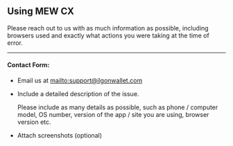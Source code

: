 ## Using MEW CX

<p>Please reach out to us with as much information as possible, including browsers used and exactly what actions you were taking at the time of error.</p>

***

#### Contact Form:

* Email us at <mailto:support@ilgonwallet.com>

* <p>Include a detailed description of the issue.</p>
  <note>Please include as many details as possible, such as phone / computer model, OS number, version of the app / site you are using, browser version etc.</note>

* Attach screenshots (optional)
